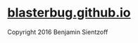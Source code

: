 [blasterbug.github.io](http://blasterbug.github.io/ "blasterbug's gh page")
====================

Copyright 2016 Benjamin Sientzoff
